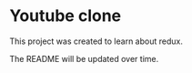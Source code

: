 # Youtube clone

This project was created to learn about redux.

The README will be updated over time.

